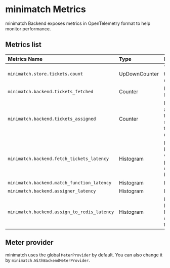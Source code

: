 # minimatch Metrics

minimatch Backend exposes metrics in OpenTelemetry format to help monitor performance.

## Metrics list

| Metrics Name                                | Type          | Description                                                                                                                                                                            |
|:--------------------------------------------|:--------------|:---------------------------------------------------------------------------------------------------------------------------------------------------------------------------------------|
| `minimatch.store.tickets.count`             | UpDownCounter | Total number of tickets. **Do not sum** this counter, as a single backend counts all tickets.                                                                                          |
| `minimatch.backend.tickets_fetched`         | Counter       | Number of times Ticket has been fetched by backends.                                                                                                                                   |
| `minimatch.backend.tickets_assigned`        | Counter       | Number of times match has been assigned to a Ticket by backends. If this value is extremely less than `minimatch.backend.tickets_fetched`, the matchmaking logic may be undesirable.   |
| `minimatch.backend.fetch_tickets_latency`   | Histogram     | Latency of the time the Ticket has been fetched by backends. If this value is slow, you may have a Redis performance problem or a lock conflict with assign tickets or other backends. |
| `minimatch.backend.match_function_latency`  | Histogram     | Latency of Match Function calls.                                                                                                                                                       |
| `minimatch.backend.assigner_latency`        | Histogram     | Latency of Assigner calls.                                                                                                                                                             |
| `minimatch.backend.assign_to_redis_latency` | Histogram     | Latency to write Assign results to Redis. If this value is slow, you may have a Redis performance problem or a lock conflict with tickets_fetched or other backends.                   |

## Meter provider

minimatch uses the global `MeterProvider` by default.
You can also change it by `minimatch.WithBackendMeterProvider`.
